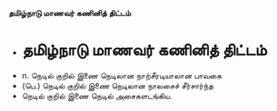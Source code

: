 **தமிழ்நாடு மாணவர் கணினித் திட்டம்**
- # தமிழ்நாடு மாணவர் கணினித் திட்டம்
- n. நெடில் குறில் இணை நெடிலான நாற்சீரடியாலான பாவகை
- (பெ.) நெடில் குறில் இணை நெடிலான நாலசைச் சீர்சார்ந்த
- நெடில் குறில் இணை நெடில் அசைகளடங்கிய.

